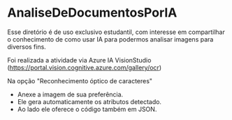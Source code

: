 # AnaliseDeDocumentosPorIA
Esse diretório é de uso exclusivo estudantil, com interesse em compartilhar o conhecimento de como usar IA para podermos analisar imagens para diversos fins.

Foi realizada a atividade via Azure IA VisionStudio (https://portal.vision.cognitive.azure.com/gallery/ocr)

Na opção "Reconhecimento óptico de caracteres"

- Anexe a imagem de sua preferência. 
- Ele gera automaticamente os atributos detectado.
- Ao lado ele oferece o código também em JSON.


